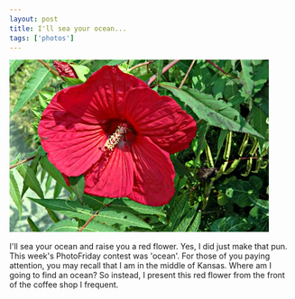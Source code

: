 ```yaml
---
layout: post
title: I'll sea your ocean...
tags: ['photos']
---
```


![Red Flower :: Nikon D70 : 1/320s : f/7.1 : ISO 200](/media/2004/07/flower.jpg)

I'll sea your ocean and raise you a red flower. Yes, I did just make
that pun. This week's PhotoFriday contest was 'ocean'. For those of you
paying attention, you may recall that I am in the middle of Kansas.
Where am I going to find an ocean? So instead, I present this red flower
from the front of the coffee shop I frequent.

